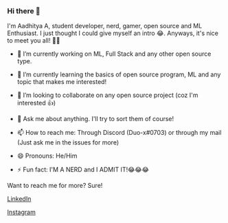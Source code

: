 ### Hi there 👋

<!--
**echo-864/echo-864** is a ✨ _special_ ✨ repository because its `README.md` (this file) appears on your GitHub profile.

Here are some ideas to get you started:

-->

I'm Aadhitya A, student developer, nerd, gamer, open source and ML Enthusiast. I just thought I could give myself an intro 😂. Anyways, it's nice to meet you all! 👋👋

- 🔭 I’m currently working on ML, Full Stack and any other open source type. 
- 🌱 I’m currently learning the basics of open source program, ML and any topic that makes me interested!
- 👯 I’m looking to collaborate on any open source project (coz I'm interested 👍) 

- 💬 Ask me about anything. I'll try to sort them of course!
- 📫 How to reach me: Through Discord (Duo-x#0703) or through my mail (Just ask me in the issues for more)
- 😄 Pronouns: He/Him
- ⚡ Fun fact: I'M A NERD and I ADMIT IT!😂😂😂

Want to reach me for more? Sure! 

[LinkedIn](https://linkedin.com/in/aadhitya-a-5549781a3) 

[Instagram](https://instagram.com/kryo_x27)
